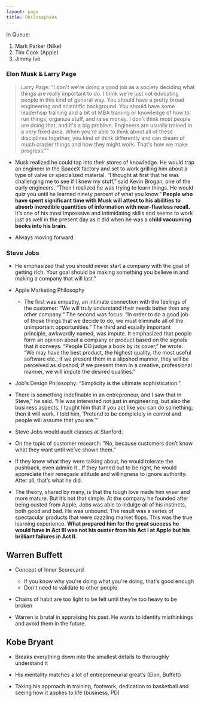 ```yaml
---
layout: page
title: Philosophies 
---
```


In Queue: 
1. Mark Parker (Nike)
2. Tim Cook (Apple)
3. Jimmy Ive

### Elon Musk & Larry Page 

> Larry Page: "I don't we're doing a good job as a society deciding what things are really important to do. I think we're just not educating people in this kind of general way. You should have a pretty broad engineering and scientific background. You should have some leaderhsip training and a bit of MBA training or knowledge of how to run things, organize stuff, and raise money. I don't think most people are doing that, and it's a big problem. Engineers are usually trained in a very fixed area. When you're able to think about all of these disciplines together, you kind of think differently and can dream of much crazier things and how they might work. That's how we make progress.""

* Musk realized he could tap into their stores of knowledge. He would trap an engineer in the SpaceX factory and set to work grilling him about a type of valve or specialized material. “I thought at first that he was challenging me to see if I knew my stuff,” said Kevin Brogan, one of the early engineers. “Then I realized he was trying to learn things. He would quiz you until he learned ninety percent of what you know.” **People who have spent significant time with Musk will attest to his abilities to absorb incredible quantities of information with near-flawless recall.** It’s one of his most impressive and intimidating skills and seems to work just as well in the present day as it did when he was a **child vacuuming books into his brain.**

* Always moving forward. 

### Steve Jobs 

* He emphasized that you should never start a company with the goal of getting rich. Your goal should be making something you believe in and making a company that will last.” 

* Apple Marketing Philosophy 
	- The first was empathy, an intimate connection with the feelings of the customer: “We will truly understand their needs better than any other company.” The second was focus: “In order to do a good job of those things that we decide to do, we must eliminate all of the unimportant opportunities.” The third and equally important principle, awkwardly named, was impute. It emphasized that people form an opinion about a company or product based on the signals that it conveys. “People DO judge a book by its cover,” he wrote. “We may have the best product, the highest quality, the most useful software etc.; if we present them in a slipshod manner, they will be perceived as slipshod; if we present them in a creative, professional manner, we will impute the desired qualities.” 

* Job's Design Philosophy: “Simplicity is the ultimate sophistication.” 

* There is something indefinable in an entrepreneur, and I saw that in Steve,” he said. “He was interested not just in engineering, but also the business aspects. I taught him that if you act like you can do something, then it will work. I told him, ‘Pretend to be completely in control and people will assume that you are.’”

* Steve Jobs would audit classes at Stanford.

* On the topic of customer research: "No, because customers don’t know what they want until we’ve shown them.”

* If they knew what they were talking about, he would tolerate the pushback, even admire it...If they turned out to be right, he would appreciate their renegade attitude and willingness to ignore authority. After all, that’s what he did.

* The theory, shared by many, is that the tough love made him wiser and more mature. But it’s not that simple. At the company he founded after being ousted from Apple, Jobs was able to indulge all of his instincts, both good and bad. He was unbound. The result was a series of spectacular products that were dazzling market flops. This was the true learning experience. **What prepared him for the great success he would have in Act III was not his ouster from his Act I at Apple but his brilliant failures in Act II.** 

## Warren Buffett 

* Concept of Inner Scorecard
	- If you know why you're doing what you're doing, that's good enough
	- Don't need to validate to other people 

* Chains of habit are too light to be felt until they're too heavy to be broken

* Warren is brutal in appraising his past. He wants to identify misthinkings and avoid them in the future. 

## Kobe Bryant 

* Breaks everything down into the smallest details to thoroughly understand it

* His mentality matches a lot of entrepreneurial great’s (Elon, Buffett)

* Taking his approach in training, footwork, dedication to basketball and seeing how it applies to life (business, PD)



